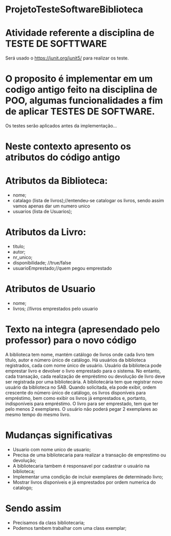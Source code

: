 # ProjetoTesteSoftwareBiblioteca

# Atividade referente a disciplina de TESTE DE SOFTTWARE
Será usado o https://junit.org/junit5/ para realizar os teste.

# O proposito é implementar em um codigo antigo feito na disciplina de POO, algumas funcionalidades a fim de aplicar TESTES DE SOFTWARE.
Os testes serão aplicados antes da implementação...

# Neste contexto apresento os atributos do código antigo
# Atributos da Biblioteca:
- nome;
- catalago (lista de livros);//entendeu-se catalogar os livros, sendo assim vamos apenas dar um numero unico
- usuarios (lista de Usuarios);
# Atributos da Livro:
- titulo;
- autor;
- nr_unico;
- disponibilidade; //true/false
- usuarioEmprestado;//quem pegou emprestado
# Atributos de Usuario
- nome;
- livros; //livros emprestados pelo usuario

# Texto na integra (apresendado pelo professor) para o novo código
A biblioteca tem nome, mantém catálogo de livros onde cada livro tem título, autor e número único de catálogo. Há usuários da biblioteca registrados, cada com nome único de usuário. Usuário da biblioteca pode emprestar livro e devolver o livro emprestado para o sistema. No entanto, cada transação, cada realização de empréstimo ou devolução de livro deve ser registrada por uma bibliotecária. A bibliotecária tem que registrar novo usuário da biblioteca no SAB.
Quando solicitada, ela pode exibir, ordem crescente do número único de catálogo, os livros disponíveis para empréstimo, bem como exibir os livros já emprestados e, portanto, indisponíveis para empréstimo. 
O livro para ser emprestado, tem que ter pelo menos 2 exemplares. O usuário não poderá pegar 2 exemplares ao mesmo tempo do mesmo livro.

# Mudanças significativas
- Usuario com nome unico de usuario;
- Precisa de uma bibliotecaria para realizar a transação de emprestimo ou devolução;
- A bibliotecaria tambem é responsavel por cadastrar o usuário na biblioteca;
- Implementar uma condição de incluir exemplares de determinado livro; 
- Mostrar livros disponiveis e já emprestados por ordem numerica do catalogo; 

# Sendo assim
- Precisamos da class bibliotecaria;
- Podemos tambem trabalhar com uma class exemplar;
